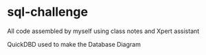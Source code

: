 # sql-challenge

All code assembled by myself using class notes and Xpert assistant

QuickDBD used to make the Database Diagram